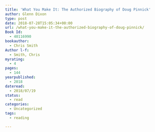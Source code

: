 ```yaml
---
title: 'What You Make It: The Authorized Biography of Doug Pinnick'
author: Glenn Dixon
type: post
date: 2018-07-28T15:05:34+00:00
url: /what-you-make-it-the-authorized-biography-of-doug-pinnick/
Book Id:
  - 40116990
bookauthor:
  - Chris Smith
Author l-f:
  - Smith, Chris
myrating:
  - 4
pages:
  - 144
yearpublished:
  - 2018
dateread:
  - 2018/07/19
status:
  - read
categories:
  - Uncategorized
tags:
  - reading

---
```

